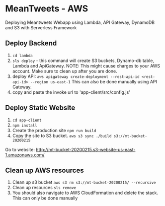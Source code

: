 # MeanTweets - AWS
Deploying Meantweets Webapp using Lambda, API Gateway, DynamoDB and S3 with Serverless Framework

## Deploy Backend
1. `cd lambda`
2. `sls deploy` - this command will create S3 buckets, Dynamo-db table, Lambda and ApiGateway. NOTE: This might cause charges to your AWS account. Make sure to clean up after you are done.
3. deploy API: `aws apigateway create-deployment --rest-api-id <rest-api-id> --region us-east-1`  This can also be done manually using  API Gateway.
4. copy and paste the invoke url to 'app-client/src/config.js'


## Deploy Static Website
1. `cd app-client`
2. `npm install`
3. Create the production site `npm run build`
4. Copy the site to S3 bucket. `aws s3 sync ./build s3://mt-bucket-20200215`

Go to website: http://mt-bucket-20200215.s3-website-us-east-1.amazonaws.com/



## Clean up AWS resources
1. Clean up s3 bucket `aws s3 rm s3://mt-bucket-20200215/ --recursive`
2. Clean up resources `sls remove`
3. You should also navigate to AWS CloudFormation and delete the stack. This can only be done manually
